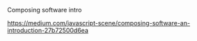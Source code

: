 Composing software intro

https://medium.com/javascript-scene/composing-software-an-introduction-27b72500d6ea

